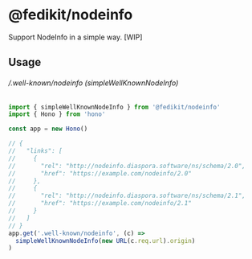 # @fedikit/nodeinfo

Support NodeInfo in a simple way. [WIP]

## Usage

###### /.well-known/nodeinfo (simpleWellKnownNodeInfo)

```ts
import { simpleWellKnownNodeInfo } from '@fedikit/nodeinfo'
import { Hono } from 'hono'

const app = new Hono()

// {
//   "links": [
//     {
//       "rel": "http://nodeinfo.diaspora.software/ns/schema/2.0",
//       "href": "https://example.com/nodeinfo/2.0"
//     },
//     {
//       "rel": "http://nodeinfo.diaspora.software/ns/schema/2.1",
//       "href": "https://example.com/nodeinfo/2.1"
//     }
//   ]
// }
app.get('.well-known/nodeinfo', (c) =>
  simpleWellKnownNodeInfo(new URL(c.req.url).origin)
)
```
